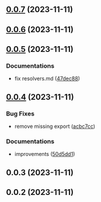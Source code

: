 

## [0.0.7](https://github.com/marcus-sa/deepkit-graphql/compare/apollo-v0.0.6...apollo-v0.0.7) (2023-11-11)

## [0.0.6](https://github.com/marcus-sa/deepkit-graphql/compare/apollo-v0.0.5...apollo-v0.0.6) (2023-11-11)

## [0.0.5](https://github.com/marcus-sa/deepkit-graphql/compare/apollo-v0.0.4...apollo-v0.0.5) (2023-11-11)


### Documentations

* fix resolvers.md ([47dec88](https://github.com/marcus-sa/deepkit-graphql/commit/47dec88b71546684c4532f83a2287c53fbd2d0a2))

## [0.0.4](https://github.com/marcus-sa/deepkit-graphql/compare/apollo-v0.0.3...apollo-v0.0.4) (2023-11-11)


### Bug Fixes

* remove missing export ([acbc7cc](https://github.com/marcus-sa/deepkit-graphql/commit/acbc7cca373ffd1ad2ce27ba40847c0fc964b603))


### Documentations

* improvements ([50d5dd1](https://github.com/marcus-sa/deepkit-graphql/commit/50d5dd1a1ac11cb57d629584cb570176b2d65652))

## 0.0.3 (2023-11-11)

## 0.0.2 (2023-11-11)